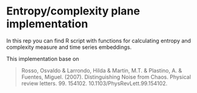 # Entropy/complexity plane implementation
In this rep you can find R script with functions for calculating entropy and complexity measure and time series embeddings.

This implementation base on 
> Rosso, Osvaldo & Larrondo, Hilda & Martin, M.T. & Plastino, A. & Fuentes, Miguel. (2007). Distinguishing Noise from Chaos. Physical review letters. 99. 154102. 10.1103/PhysRevLett.99.154102.